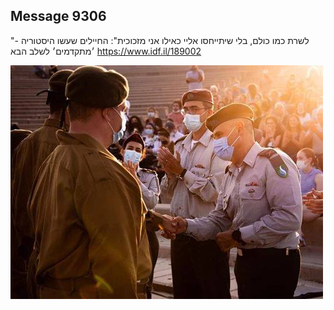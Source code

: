 ## Message 9306

"לשרת כמו כולם, בלי שיתייחסו אליי כאילו אני מזכוכית": 
החיילים שעשו היסטוריה - ׳מתקדמים׳ לשלב הבא 
https://www.idf.il/189002

![Photo](9306/9306_photo.jpg)
